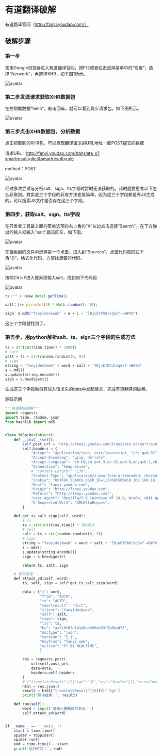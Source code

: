 # 有道翻译破解

有道翻译官网（http://fanyi.youdao.com/）

## 破解步骤

### 第一步

使用Google浏览器进入有道翻译官网，按F12或者右击选择菜单中的“检查”，选择“Nerwork”，再选择XHR，如下图1所示。

![avatar](https://github.com/jafer11/youdao_translate/images/图1.png)

### 第二步发送请求获取XHR数据包

在左侧框数据“hello”，敲击回车。就可以看到异步请求包，如下图所示。

![avatar](https://github.com/jafer11/youdao_translate/images/图2.png)

### 第三步点击XHR数据包，分析数据

点击抓取到的XHR包，可以发现翻译请求的URL地址一起POST提交的数据

请求URL：http://fanyi.youdao.com/translate_o?smartresult=dict&smartresult=rule

method：POST

![avatar](images\图3.png)

经过多次尝试与分析salt、sign、lts字段时暂时无法获取的。此时就要思考以下怎么获取到。其实这三个字段的获取方法也很简单。因为这三个字段都是有JS生成的，可以搜索JS文件是否存在这三个字段。

### 第四步，获取salt、sign、lts字段

在开发者工具最上面的菜单选项的右上角的“X”左边点击选择“Search”。在下方弹出的输入框输入"salt",敲击回车，如下图。

![avatar](images\图4.png)

在搜索到的文件中选择第一个点击，进入到”Sources“，点击代码框的左下角”{}“，格式化代码，方便找想要的代码。

![avatar](images\图5.png)

按照Ctrl+F进入搜索框输入salt，找到如下代码段

![avatar](images\图6.png)



```javascript
ts："" + (new Date).getTime()

salt：ts+ parseInt(10 * Math.random(), 10);

sign: n.md5("fanyideskweb" + e + i + "]BjuETDhU)zqSxf-=B#7m")
```

这三个字段就找到了。

### 第五步，用python解析salt、ts、sign三个字段的生成方法

```python
ts = str(int(time.time() * 1000))
# salt
salt = ts + str(random.randint(0, 9))
# sign
string = "fanyideskweb" + word + salt + "]BjuETDhU)zqSxf-=B#7m"
s = md5()
s.update(string.encode())
sign = s.hexdigest()
```

生成这三个字段后将其加入请求头的data中发起请求，完成有道翻译的破解。

源码示例

```python
"""有道翻译破解"""
import requests
import time, random, json
from hashlib import md5


class YdSpider(object):
    def __init__(self):
        self.post_url = 'http://fanyi.youdao.com/translate_o?smartresult=dict&smartresult=rule'
        self.headers = {
            "Accept": "application/json, text/javascript, */*; q=0.01",
            "Accept-Encoding": "gzip, deflate",
            "Accept-Language": "zh-CN,zh;q=0.9,en-US;q=0.8,en;q=0.7,zh-TW;q=0.6",
            "Connection": "keep-alive",
            # "Content-Length": "239",
            "Content-Type": "application/x-www-form-urlencoded; charset=UTF-8",
            "Cookie": "OUTFOX_SEARCH_USER_ID=1127085569@10.108.160.18; JSESSIONID=aaajxKEhtqnSt46qknvqx; OUTFOX_SEARCH_USER_ID_NCOO=1641745235.7750268; ___rl__test__cookies=1598086639410",
            "Host": "fanyi.youdao.com",
            "Origin": "http://fanyi.youdao.com",
            "Referer": "http://fanyi.youdao.com/",
            "User-Agent": "Mozilla/5.0 (Windows NT 10.0; Win64; x64) AppleWebKit/537.36 (KHTML, like Gecko) Chrome/84.0.4147.135 Safari/537.36",
            "X-Requested-With": "XMLHttpReques",
        }

    def get_ts_salt_sign(self, word):
        # ts
        ts = str(int(time.time() * 1000))
        # salt
        salt = ts + str(random.randint(0, 9))
        # sign
        string = "fanyideskweb" + word + salt + "]BjuETDhU)zqSxf-=B#7m"
        s = md5()
        s.update(string.encode())
        sign = s.hexdigest()

        return ts, salt, sign

    # 攻克有道
    def attack_yd(self, word):
        ts, salt, sign = self.get_ts_salt_sign(word)

        data = {"i": word,
                "from": "AUTO",
                "to": "AUTO",
                "smartresult": "dict",
                "client": "fanyideskweb",
                "salt": salt,
                "sign": sign,
                "lts": ts,
                "bv": "aa510f0fd141e8aee98da89f3b8bad73",
                "doctype": "json",
                "version": "2.1",
                "keyfrom": "fanyi.web",
                "action": "FY_BY_REALTlME",
                }

        res = requests.post(
            url=self.post_url,
            data=data,
            headers=self.headers
        )
        # {"translateResult":[[{"tgt":"头","src":"header"}]],"errorCode":0,"type":"en2zh-CHS","smartResult":{"entries":["","n. 头球；页眉；数据头；收割台\r\n"],"type":1}}
        html = res.json()
        result = html["translateResult"][0][0]['tgt']
        print('翻译结果：', result)

    def run(self):
        word = input('请输入要翻译的单词：')
        self.attack_yd(word)


if __name__ == '__main__':
    start = time.time()
    spider = YdSpider()
    spider.run()
    end = time.time() - start
    print('运行时间：', end)

```

